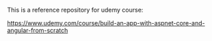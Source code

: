 This is a reference repository for udemy course:

https://www.udemy.com/course/build-an-app-with-aspnet-core-and-angular-from-scratch